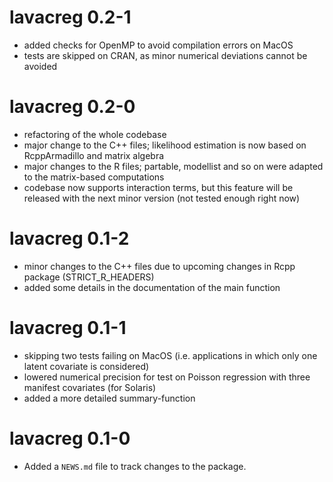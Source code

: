 # lavacreg 0.2-1
* added checks for OpenMP to avoid compilation errors on MacOS
* tests are skipped on CRAN, as minor numerical deviations cannot be avoided

# lavacreg 0.2-0

* refactoring of the whole codebase
* major change to the C++ files; likelihood estimation is now based on RcppArmadillo and matrix algebra
* major changes to the R files;  partable, modellist and so on were adapted to the matrix-based computations
* codebase now supports interaction terms, but this feature will be released with the next minor version (not tested enough right now)

# lavacreg 0.1-2

* minor changes to the C++ files due to upcoming changes in Rcpp package (STRICT_R_HEADERS)
* added some details in the documentation of the main function

# lavacreg 0.1-1

* skipping two tests failing on MacOS (i.e. applications in which only one latent covariate is considered)
* lowered numerical precision for test on Poisson regression with three manifest covariates (for Solaris)
* added a more detailed summary-function

# lavacreg 0.1-0

* Added a `NEWS.md` file to track changes to the package.

